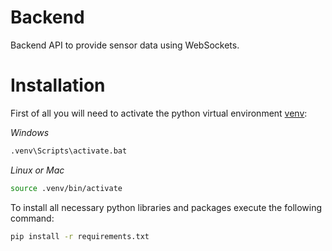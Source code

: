 # Backend
Backend API to provide sensor data using WebSockets.

# Installation

First of all you will need to activate the python virtual environment [venv](https://docs.python.org/3/library/venv.html):

*Windows*

```bash
.venv\Scripts\activate.bat
```

*Linux or Mac*

```bash
source .venv/bin/activate
```

To install all necessary python libraries and packages execute the following command:

```bash
pip install -r requirements.txt
```
